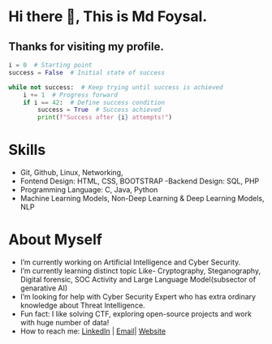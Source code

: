 # Hi there 👋, This is Md Foysal.
## Thanks for visiting my profile. 
```python
i = 0  # Starting point
success = False  # Initial state of success

while not success:  # Keep trying until success is achieved
    i += 1  # Progress forward
    if i == 42:  # Define success condition
        success = True  # Success achieved
        print(f"Success after {i} attempts!")
```

# Skills
- Git, Github, Linux, Networking,
- Fontend Design: HTML, CSS, BOOTSTRAP
-Backend Design: SQL, PHP
- Programming Language: C, Java, Python
- Machine Learning Models, Non-Deep Learning & Deep Learning Models, NLP  

# About Myself
- I’m currently working on Artificial Intelligence and Cyber Security. 
- I’m currently learning distinct topic Like- Cryptography, Steganography, Digital forensic, SOC Activity and Large Language Model(subsector of genarative AI)   
- I’m looking for help with Cyber Security Expert who has extra ordinary knowledge about Threat Intelligence. 
- Fun fact: I like solving CTF, exploring open-source projects and work with huge number of data!
- How to reach me: [LinkedIn](https://linkedin.com/in/mdfoysalcysec) | [Email](mdfoysal.cysec@gmail.com)| [Website](https://mdfoysal.com) 
